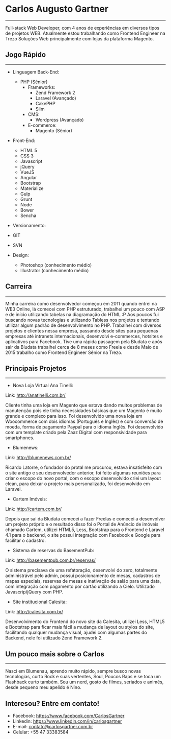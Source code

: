 # Carlos Augusto Gartner
_____

Full-stack Web Developer, com 4 anos de experiências em diversos tipos de projetos WEB. Atualmente estou trabalhando como Frontend Engineer na Trezo Soluções Web principalmente com lojas da plataforma Magento.

## Jogo Rápido
_____

* Linguagem Back-End:
  * PHP (Sênior)
    * Frameworks:
      * Zend Framework 2
      * Laravel (Avançado)
      * CakePHP
      * Slim
    * CMS:
      * Wordpress (Avançado)
    * E-commerce:
      * Magento (Sênior)

* Front-End:
  * HTML 5
  * CSS 3
  * Javascript
   * jQuery
   * VueJS
   * Angular
  * Bootstrap
  * Materialize
  * Gulp
  * Grunt
  * Node
  * Bower
  * Sencha

* Versionamento:
 * GIT
 * SVN

* Design:
  * Photoshop (conhecimento médio)
  * Illustrator (conhecimento médio)

## Carreira
_____

Minha carreira como desenvolvedor começou em 2011 quando entrei na WE3 Online, lá comecei com PHP estruturado, trabalhei um pouco com ASP e de início utilizando tabelas na diagramação do HTML :P
Aos poucos fui buscando novas tecnologias e utilizando Tabless nos projetos e tentando utilizar algum padrão de desenvolvimento no PHP. Trabalhei com diversos projetos e clientes nessa empresa, passando desde sites para pequenas empresas até intranets internacionais, desenvolvi e-commerces, hotsites e aplicativos para Facebook. Tive uma rápida passagem pela Bludata e após sair da Bludata trabalhei cerca de 8 meses como Freela e desde Maio de 2015 trabalho como Frontend Engineer Sênior na Trezo.

## Principais Projetos
_____

* Nova Loja Virtual Ana Tinelli: 

Link: http://anatinelli.com.br/

Cliente tinha uma loja em Magento que estava dando muitos problemas de manutenção pois ele tinha necessidades básicas que um Magento é muito grande e complexo para isso.
Foi desenvolvido uma nova loja em Woocommerce com dois idiomas (Português e Inglês) e com conversão de moeda, forma de pagamento Paypal para o idioma Inglês.
Foi desenvolvido com um template criado pela Zaaz Digital com responsividade para smartphones.

* Blumenews: 

Link: http://blumenews.com.br/

Ricardo Latorre, o fundador do protal me procurou, estava insatisfeito com o site antigo e seu desenvolvedor anterior, foi feito algumas reuniões para criar o escopo do novo portal, com o escopo desenvolvido criei um layout clean, para deixar o projeto mais personalizado, foi desenvolvido em Laravel.

* Cartem Imóveis: 

Link: http://cartem.com.br/

Depois que sai da Bludata comecei a fazer Freelas e comecei a desenvolver um projeto próprio e o resultado disso foi o Portal de Anúncio de imóveis chamado Cartem, utilizei HTML5, Less, Bootstrap para o Frontend e Laravel 4.1 para o backend, o site possui integração com Facebook e Google para facilitar o cadastro.

* Sistema de reservas do BasementPub: 

Link: http://basementpub.com.br/reservas/

O sistema precisava de uma refatoração, desenvolvi do zero, totalmente administrável pelo admin, possui posicionamento de mesas, cadastros de mapas especiais, reservas de mesas e inativação de salão para uma data, com integração com pagamento por cartão utilizando a Cielo. Utilizado Javascrip/jQuery com PHP.

* Site institucional Calesita: 

Link: http://calesita.com.br/

Desenvolvimento do Frontend do novo site da Calesita, utilizei Less, HTML5 e Bootstrap para ficar mais fácil a mudança de layout ou stylos do site, facilitando qualquer mudança visual, ajudei com algumas partes do Backend, nele foi utilizado Zend Framework 2.


## Um pouco mais sobre o Carlos
_____

Nasci em Blumenau, aprendo muito rápido, sempre busco novas tecnologias, curto Rock e suas vertentes, Soul, Poucos Raps e se toca um Flashback curto também. Sou um nerd, gosto de filmes, seriados e animês, desde pequeno meu apelido é Nino.

## Interesou? Entre em contato!

* Facebook: https://www.facebook.com/CarlosGartner
* Linkedin: https://www.linkedin.com/in/carlosgartner
* E-mail: contato@carlosgartner.com.br
* Celular: +55 47 33383584


